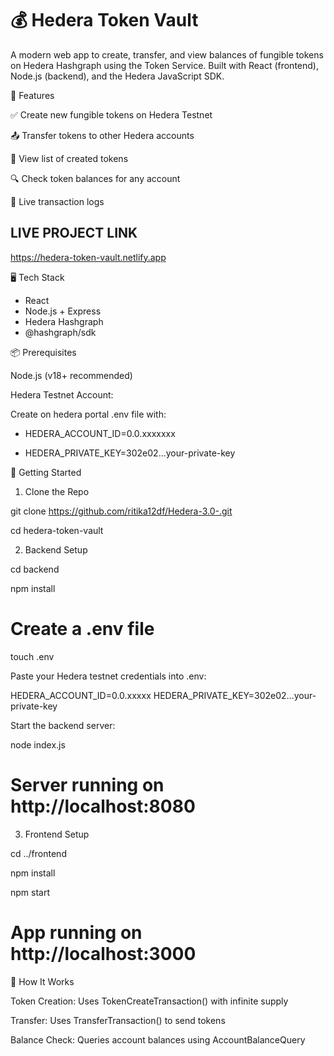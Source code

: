# 💰 Hedera Token Vault

A modern web app to create, transfer, and view balances of fungible tokens on Hedera Hashgraph using the Token Service. Built with React (frontend), Node.js (backend), and the Hedera JavaScript SDK.

🌟 Features

✅ Create new fungible tokens on Hedera Testnet

📤 Transfer tokens to other Hedera accounts

📄 View list of created tokens

🔍 Check token balances for any account

💬 Live transaction logs

## LIVE PROJECT LINK

https://hedera-token-vault.netlify.app


🖥️ Tech Stack

- React
- Node.js + Express
- Hedera Hashgraph
- @hashgraph/sdk

📦 Prerequisites

Node.js (v18+ recommended)

Hedera Testnet Account: 

Create on hedera portal .env file with:

- HEDERA_ACCOUNT_ID=0.0.xxxxxxx

- HEDERA_PRIVATE_KEY=302e02...your-private-key

🚀 Getting Started

1. Clone the Repo

git clone https://github.com/ritika12df/Hedera-3.0-.git

cd hedera-token-vault

2. Backend Setup

cd backend

npm install

# Create a .env file

touch .env

Paste your Hedera testnet credentials into .env:

HEDERA_ACCOUNT_ID=0.0.xxxxx
HEDERA_PRIVATE_KEY=302e02...your-private-key

Start the backend server:

node index.js

# Server running on http://localhost:8080

3. Frontend Setup

cd ../frontend

npm install

npm start
# App running on http://localhost:3000

🧠 How It Works

Token Creation: Uses TokenCreateTransaction() with infinite supply

Transfer: Uses TransferTransaction() to send tokens

Balance Check: Queries account balances using AccountBalanceQuery


